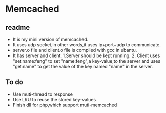 
# Memcached
## readme
- It is my mini version of memcached.
- It uses udp socket,in other words,it uses ip+port+udp to communicate.
- server.o file and client.o file is compiled with gcc in ubantu.
- It has server and client. 1.Server should be kept running. 2. Client uses "set:name:feng" to set "name:feng",a key-value,to the server and uses "get:name" to get the value of the key named "name" in the server.
## To do
- Use muti-thread to response
- Use LRU to reuse the stored key-values
- Finish dll for php,which support muti-memcached
